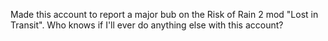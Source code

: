Made this account to report a major bub on the Risk of Rain 2 mod "Lost in Transit". Who knows if I'll ever do anything else with this account?
